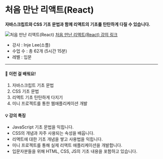 # 처음 만난 리액트(React)

**자바스크립트와 CSS 기초 문법과 함께 리액트의 기초를 탄탄하게 다질 수 있습니다.**

![처음 만난 리액트(React)](https://cdn.inflearn.com/public/files/courses/328866/9053c9ce-d331-4eda-a3c4-bc30cf3b4670/2%E1%84%91%E1%85%A1%E1%86%AB_%E1%84%8E%E1%85%A2%E1%86%A8_%E1%84%8B%E1%85%B5%E1%84%86%E1%85%B5%E1%84%8C%E1%85%B5_small.png)
[처음 만난 리액트(React) 강의 링크](https://www.inflearn.com/course/%EC%B2%98%EC%9D%8C-%EB%A7%8C%EB%82%9C-%EB%A6%AC%EC%95%A1%ED%8A%B8)

- 강사 : Inje Lee(소플)
- 수업 수 : 총 62개 (5시간 15분)
- 레벨 : 입문

---

#### 📕 이런 걸 배워요!

1. 자바스크립트 기초 문법
2. CSS 기초 문법
3. 리액트 기초 탄탄하게 다지기
4. 미니 프로젝트를 통한 웹애플리케이션 개발

#### 💡 강의 특징

- JavaScript 기초 문법을 익힙니다.
- CSS의 개념과 자주 사용되는 속성을 배웁니다.
- 리액트에 대한 기초 개념을 쌓고 사용법을 익힙니다.
- 미니 프로젝트를 통해 실제 리액트 애플리케이션을 개발합니다.
- 입문자분들을 위해 HTML, CSS, JS의 기초 내용을 포함하고 있습니다.
